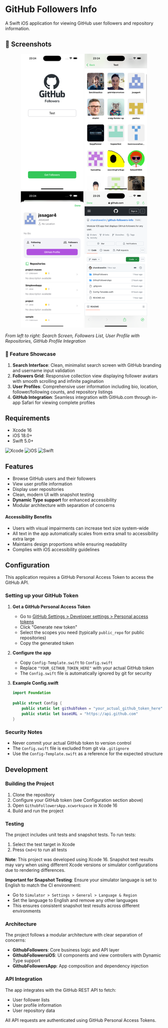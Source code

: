 # GitHub Followers Info

A Swift iOS application for viewing GitHub user followers and repository information.

## 📱 Screenshots

<div align="center">
  <img src="screenshots/search_screen.png" width="200" alt="Search Screen" />
  <img src="screenshots/followers_list.png" width="200" alt="Followers List" />
  <img src="screenshots/user_profile.png" width="200" alt="User Profile" />
  <img src="screenshots/github_profile.png" width="200" alt="GitHub Profile" />
</div>

*From left to right: Search Screen, Followers List, User Profile with Repositories, GitHub Profile Integration*

### 🎯 Feature Showcase

1. **Search Interface**: Clean, minimalist search screen with GitHub branding and username input validation
2. **Followers Grid**: Responsive collection view displaying follower avatars with smooth scrolling and infinite pagination
3. **User Profiles**: Comprehensive user information including bio, location, follower/following counts, and repository listings
4. **GitHub Integration**: Seamless integration with GitHub.com through in-app Safari for viewing complete profiles

## Requirements

- Xcode 16
- iOS 18.0+
- Swift 5.0+
  
![Xcode](https://img.shields.io/badge/Xcode-16-blue.svg) ![iOS](https://img.shields.io/badge/iOS-18.0+-blue.svg) ![Swift](https://img.shields.io/badge/Swift-5.0+-orange.svg) 

## Features

- Browse GitHub users and their followers
- View user profile information
- Display user repositories
- Clean, modern UI with snapshot testing
- **Dynamic Type support** for enhanced accessibility
- Modular architecture with separation of concerns

#### Accessibility Benefits
- Users with visual impairments can increase text size system-wide
- All text in the app automatically scales from extra small to accessibility extra large
- Maintains design proportions while ensuring readability
- Complies with iOS accessibility guidelines

## Configuration

This application requires a GitHub Personal Access Token to access the GitHub API.

### Setting up your GitHub Token

1. **Get a GitHub Personal Access Token**
   - Go to [GitHub Settings > Developer settings > Personal access tokens](https://github.com/settings/tokens)
   - Click "Generate new token"
   - Select the scopes you need (typically `public_repo` for public repositories)
   - Copy the generated token

2. **Configure the app**
   - Copy `Config-Template.swift` to `Config.swift`
   - Replace `"YOUR_GITHUB_TOKEN_HERE"` with your actual GitHub token
   - The `Config.swift` file is automatically ignored by git for security

3. **Example Config.swift**
   ```swift
   import Foundation

   public struct Config {
       public static let githubToken = "your_actual_github_token_here"
       public static let baseURL = "https://api.github.com"
   }
   ```

### Security Notes

- Never commit your actual GitHub token to version control
- The `Config.swift` file is excluded from git via `.gitignore`
- Use the `Config-Template.swift` as a reference for the expected structure

## Development

### Building the Project

1. Clone the repository
2. Configure your GitHub token (see Configuration section above)
3. Open `GithubFollowersApp.xcworkspace` in Xcode 16
4. Build and run the project

### Testing

The project includes unit tests and snapshot tests. To run tests:

1. Select the test target in Xcode
2. Press `Cmd+U` to run all tests

**Note**: This project was developed using Xcode 16. Snapshot test results may vary when using different Xcode versions or simulator configurations due to rendering differences.

**Important for Snapshot Testing**: Ensure your simulator language is set to English to match the CI environment:
- Go to `Simulator > Settings > General > Language & Region`
- Set the language to English and remove any other languages
- This ensures consistent snapshot test results across different environments

### Architecture

The project follows a modular architecture with clear separation of concerns:

- **GithubFollowers**: Core business logic and API layer
- **GithubFollowersiOS**: UI components and view controllers with Dynamic Type support
- **GithubFollowersApp**: App composition and dependency injection

### API Integration

The app integrates with the GitHub REST API to fetch:
- User follower lists
- User profile information
- User repository data

All API requests are authenticated using GitHub Personal Access Tokens.
